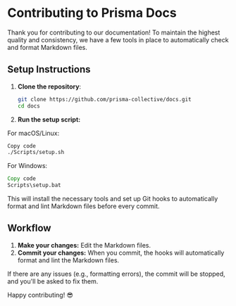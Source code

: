 # Contributing to Prisma Docs

Thank you for contributing to our documentation! To maintain the highest quality and consistency, we have a few tools in place to automatically check and format Markdown files.

## Setup Instructions

1. **Clone the repository**:
   ```bash
   git clone https://github.com/prisma-collective/docs.git
   cd docs
   ```
   
2. **Run the setup script:**

For macOS/Linux:
   ```bash
   Copy code
   ./Scripts/setup.sh
   ```
   
For Windows:
   ```cmd
   Copy code
   Scripts\setup.bat
   ```

This will install the necessary tools and set up Git hooks to automatically format and lint Markdown files before every commit.

## Workflow

1. **Make your changes:** Edit the Markdown files.
2. **Commit your changes:** When you commit, the hooks will automatically format and lint the Markdown files.

If there are any issues (e.g., formatting errors), the commit will be stopped, and you'll be asked to fix them.

Happy contributing! 😎

